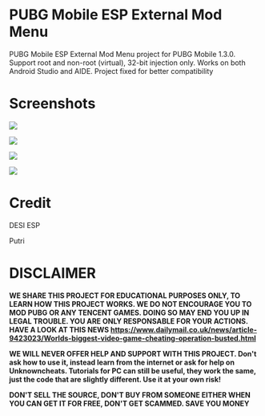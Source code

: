 # PUBG Mobile ESP External Mod Menu
PUBG Mobile ESP External Mod Menu project for PUBG Mobile 1.3.0. Support root and non-root (virtual), 32-bit injection only. Works on both Android Studio and AIDE. Project fixed for better compatibility

# Screenshots
![](https://i.imgur.com/T8bDDNI.png)

![](https://i.imgur.com/G16TWQy.png)

![](https://i.imgur.com/8I7FgKx.jpg)

![](https://i.imgur.com/UbijccX.jpg)

# Credit
DESI ESP

Putri

# DISCLAIMER
**WE SHARE THIS PROJECT FOR EDUCATIONAL PURPOSES ONLY, TO LEARN HOW THIS PROJECT WORKS. WE DO NOT ENCOURAGE YOU TO MOD PUBG OR ANY TENCENT GAMES. DOING SO MAY END YOU UP IN LEGAL TROUBLE. YOU ARE ONLY RESPONSABLE FOR YOUR ACTIONS. HAVE A LOOK AT THIS NEWS https://www.dailymail.co.uk/news/article-9423023/Worlds-biggest-video-game-cheating-operation-busted.html**

**WE WILL NEVER OFFER HELP AND SUPPORT WITH THIS PROJECT. Don't ask how to use it, instead learn from the internet or ask for help on Unknowncheats. Tutorials for PC can still be useful, they work the same, just the code that are slightly different. Use it at your own risk!**

**DON'T SELL THE SOURCE, DON'T BUY FROM SOMEONE EITHER WHEN YOU CAN GET IT FOR FREE, DON'T GET SCAMMED. SAVE YOU MONEY**
